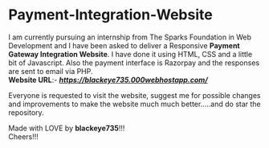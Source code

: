 # Payment-Integration-Website
I am currently pursuing an internship from The Sparks Foundation in Web Development and I have been asked to deliver a Responsive **Payment Gateway Integration Website**. I have done it using HTML, CSS and a little bit of Javascript. Also the payment interface is Razorpay and the responses are sent to email via PHP.<br>
**Website URL**:- ***https://blackeye735.000webhostapp.com/***

Everyone is requested to visit the website, suggest me for possible changes and improvements to make the website much much better.....and do star the repository.

Made with LOVE by **blackeye735**!!!<br>
Cheers!!!
